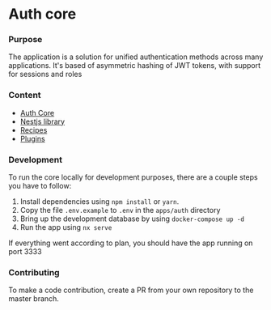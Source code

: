 # Auth core

### Purpose 

The application is a solution for unified authentication methods across many applications.
It's based of asymmetric hashing of JWT tokens, with support for sessions and roles

### Content

- [Auth Core](./apps/auth/README.md)
- [Nestjs library](./libs/nestjs-auth/README.md)
- [Recipes](./docs/recipes.md)
- [Plugins](./docs/plugins.md)

### Development

To run the core locally for development purposes, there are a couple steps you have to follow:

1. Install dependencies using `npm install` or `yarn`.
2. Copy the file `.env.example` to `.env` in the `apps/auth` directory
3. Bring up the development database by using `docker-compose up -d`
4. Run the app using `nx serve`

If everything went according to plan, you should have the app running on port 3333

### Contributing 

To make a code contribution, create a PR from your own repository to the master branch.
